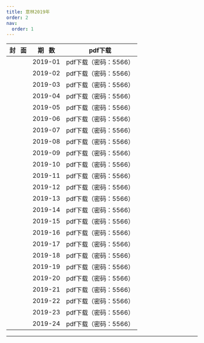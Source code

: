```yaml
---
title: 意林2019年
order: 2
nav:
  order: 1
---
```

| 封   面 | 期   数 |        pdf下载        |
| :-------: | :-------: | :-------------------: |
|          |  2019-01  | pdf下载（密码：5566） |
|          |  2019-02  | pdf下载（密码：5566） |
|          |  2019-03  | pdf下载（密码：5566） |
|          |  2019-04  | pdf下载（密码：5566） |
|          |  2019-05  | pdf下载（密码：5566） |
|          |  2019-06  | pdf下载（密码：5566） |
|          |  2019-07  | pdf下载（密码：5566） |
|          |  2019-08  | pdf下载（密码：5566） |
|          |  2019-09  | pdf下载（密码：5566） |
|          |  2019-10  | pdf下载（密码：5566） |
|          |  2019-11  | pdf下载（密码：5566） |
|          |  2019-12  | pdf下载（密码：5566） |
|          |  2019-13  | pdf下载（密码：5566） |
|          |  2019-14  | pdf下载（密码：5566） |
|          |  2019-15  | pdf下载（密码：5566） |
|          |  2019-16  | pdf下载（密码：5566） |
|          |  2019-17  | pdf下载（密码：5566） |
|          |  2019-18  | pdf下载（密码：5566） |
|          |  2019-19  | pdf下载（密码：5566） |
|          |  2019-20  | pdf下载（密码：5566） |
|          |  2019-21  | pdf下载（密码：5566） |
|          |  2019-22  | pdf下载（密码：5566） |
|          |  2019-23  | pdf下载（密码：5566） |
|          |  2019-24  | pdf下载（密码：5566） |

---
